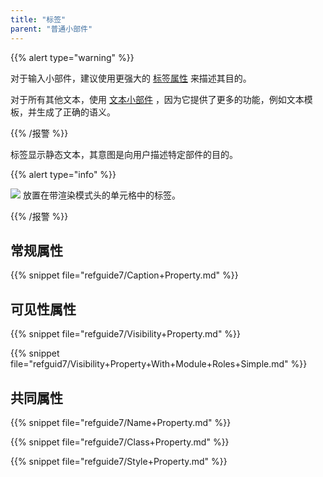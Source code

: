 ```yaml
---
title: "标签"
parent: "普通小部件"
---
```



{{% alert type="warning" %}}

对于输入小部件，建议使用更强大的 [标签属性](text-box) 来描述其目的。

对于所有其他文本，使用 [文本小部件](text) ，因为它提供了更多的功能，例如文本模板，并生成了正确的语义。

{{% /报警 %}}

标签显示静态文本，其意图是向用户描述特定部件的目的。

{{% alert type="info" %}}

![](attachments/pages/label.png) 放置在带渲染模式头的单元格中的标签。

{{% /报警 %}}

## 常规属性

{{% snippet file="refguide7/Caption+Property.md" %}}

## 可见性属性

{{% snippet file="refguide7/Visibility+Property.md" %}}

{{% snippet file="refguid7/Visibility+Property+With+Module+Roles+Simple.md" %}}

## 共同属性

{{% snippet file="refguide7/Name+Property.md" %}}

{{% snippet file="refguide7/Class+Property.md" %}}

{{% snippet file="refguide7/Style+Property.md" %}}
